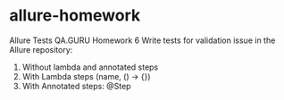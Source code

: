 # allure-homework
Allure Tests QA.GURU Homework 6
Write tests for validation issue in the Allure repository:
1. Without lambda and annotated steps
2. With Lambda steps (name, () -> {})
3. With Annotated steps: @Step